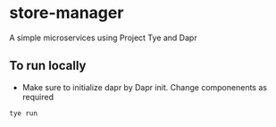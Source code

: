# store-manager
A simple microservices using Project Tye and Dapr

## To run locally
- Make sure to initialize dapr by Dapr init. Change componenents as required
```
tye run
```

